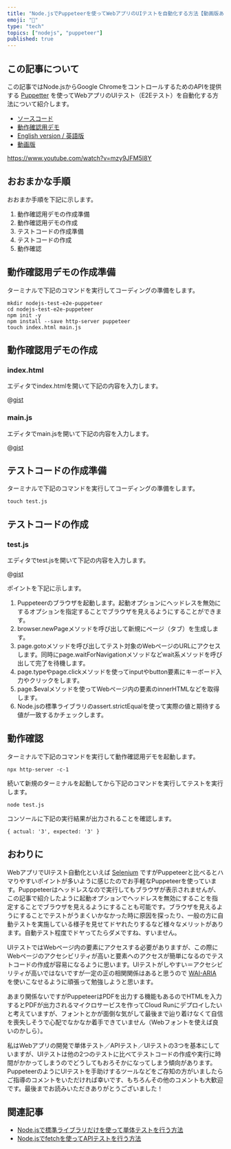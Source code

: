 ```yaml
---
title: "Node.jsでPuppeteerを使ってWebアプリのUIテストを自動化する方法【動画版あり】"
emoji: "🎎"
type: "tech"
topics: ["nodejs", "puppeteer"]
published: true
---
```


## この記事について

この記事ではNode.jsからGoogle ChromeをコントロールするためのAPIを提供する [Puppetter](https://pptr.dev/) を使ってWebアプリのUIテスト（E2Eテスト）を自動化する方法について紹介します。

- [ソースコード](https://gist.github.com/tatsuyasusukida/48676c28011264b0a3a4e73b5f4ba6c6#file-index-html)
- [動作確認用デモ](https://gist.githack.com/tatsuyasusukida/48676c28011264b0a3a4e73b5f4ba6c6/raw/index.html)
- [English version / 英語版](https://gist.github.com/tatsuyasusukida/48676c28011264b0a3a4e73b5f4ba6c6)
- [動画版](https://www.youtube.com/watch?v=mzy9JFM5I8Y)

https://www.youtube.com/watch?v=mzy9JFM5I8Y



## おおまかな手順

おおまか手順を下記に示します。

1. 動作確認用デモの作成準備
2. 動作確認用デモの作成
3. テストコードの作成準備
4. テストコードの作成
5. 動作確認



## 動作確認用デモの作成準備

ターミナルで下記のコマンドを実行してコーディングの準備をします。

```shell
mkdir nodejs-test-e2e-puppeteer
cd nodejs-test-e2e-puppeteer
npm init -y
npm install --save http-server puppeteer
touch index.html main.js
```



## 動作確認用デモの作成

### index.html

エディタでindex.htmlを開いて下記の内容を入力します。

@[gist](https://gist.github.com/tatsuyasusukida/48676c28011264b0a3a4e73b5f4ba6c6?file=index.html)

### main.js

エディタでmain.jsを開いて下記の内容を入力します。

@[gist](https://gist.github.com/tatsuyasusukida/48676c28011264b0a3a4e73b5f4ba6c6?file=main.js)



## テストコードの作成準備

ターミナルで下記のコマンドを実行してコーディングの準備をします。

```shell
touch test.js
```



## テストコードの作成

### test.js

エディタでtest.jsを開いて下記の内容を入力します。

@[gist](https://gist.github.com/tatsuyasusukida/48676c28011264b0a3a4e73b5f4ba6c6?file=test.js)

ポイントを下記に示します。

1. Puppeteerのブラウザを起動します。起動オプションにヘッドレスを無効にするオプションを指定することでブラウザを見えるようにすることができます。
2. browser.newPageメソッドを呼び出して新規にページ（タブ）を生成します。
3. page.gotoメソッドを呼び出してテスト対象のWebページのURLにアクセスします。同時にpage.waitForNavigationメソッドなどwait系メソッドを呼び出して完了を待機します。
4. page.typeやpage.clickメソッドを使ってinputやbutton要素にキーボード入力やクリックをします。
5. page.$evalメソッドを使ってWebページ内の要素のinnerHTMLなどを取得します。
6. Node.jsの標準ライブラリのassert.strictEqualを使って実際の値と期待する値が一致するかチェックします。



## 動作確認

ターミナルで下記のコマンドを実行して動作確認用デモを起動します。

```shell
npx http-server -c-1
```

続いて新規のターミナルを起動してから下記のコマンドを実行してテストを実行します。

```shell
node test.js
```

コンソールに下記の実行結果が出力されることを確認します。

```
{ actual: '3', expected: '3' }
```



## おわりに

WebアプリでUIテスト自動化といえば [Selenium](https://www.npmjs.com/package/selenium-webdriver) ですがPuppeteerと比べるとハマりやすいポイントが多いように感じたのでお手軽なPuppeteerを使っています。Pupppeteerはヘッドレスなので実行してもブラウザが表示されませんが、この記事で紹介したように起動オプションでヘッドレスを無効にすることを指定することでブラウザを見えるようにすることも可能です。ブラウザを見えるようにすることでテストがうまくいかなかった時に原因を探ったり、一般の方に自動テストを実施している様子を見せてドヤれたりするなど様々なメリットがあります。自動テスト程度でドヤってたらダメですね、すいません。

UIテストではWebページ内の要素にアクセスする必要がありますが、この際にWebページのアクセシビリティが高いと要素へのアクセスが簡単になるのでテストコードの作成が容易になるように思います。UIテストがしやすい＝アクセシビリティが高いではないですが一定の正の相関関係はあると思うので [WAI-ARIA](https://www.w3.org/TR/wai-aria/) を使いこなせるように頑張って勉強しようと思います。

あまり関係ないですがPuppeteerはPDFを出力する機能もあるのでHTMLを入力するとPDFが出力されるマイクロサービスを作ってCloud Runにデプロイしたいと考えていますが、フォントとかが面倒な気がして最後まで辿り着けなくて自信を喪失しそうで心配でなかなか着手できていません（Webフォントを使えば良いのかしら）。

私はWebアプリの開発で単体テスト／APIテスト／UIテストの3つを基本にしていますが、UIテストは他の2つのテストに比べてテストコードの作成や実行に時間がかかってしまうのでどうしてもおろそかになってしまう傾向があります。PuppeteerのようにUIテストを手助けするツールなどをご存知の方がいましたらご指導のコメントをいただければ幸いです、もちろんその他のコメントも大歓迎です。最後までお読みいただきありがとうございました！



## 関連記事

- [Node.jsで標準ライブラリだけを使って単体テストを行う方法](https://gist.github.com/tatsuyasusukida/4e90436db3bf48ab6e840c098c701ea3)
- [Node.jsでfetchを使ってAPIテストを行う方法](https://gist.github.com/tatsuyasusukida/c21445d4a36b07013d79b2baa54e6d61)

